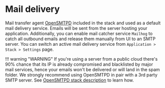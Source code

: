 # Mail delivery

Mail transfer agent [OpenSMTPD](containers/opensmtpd.md) included in the stack and used as a default mail delivery service. Emails will be sent from the server hosting your application. Additionally, you can enable mail catcher service `Mailhog` to catch all outbound emails and release them manually from UI to an SMTP server. You can switch an active mail delivery service from `Application > Stack > Settings` page.

!!! warning "WARNING" 
    If you're using a server from a public cloud there's 90% chance that its IP is already compromised and blacklisted by major mail services, hence your emails won't be delivered or will land in the spam folder. We strongly recommend using OpenSMTPD in pair with a 3rd party SMTP server. See [OpenSMTPD stack description](https://cloud.anaxexp.com/stackhub/a545abfe-6882-4d47-b7b6-0e49516cefb7/overview) to learn how.

